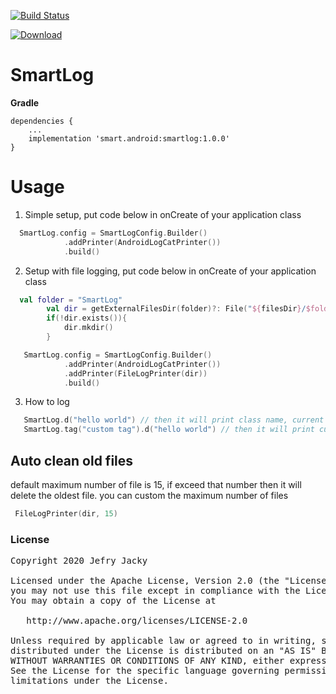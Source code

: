 [![Build Status](https://travis-ci.org/jefryjacky/SmartLog.svg?branch=master)](https://travis-ci.org/jefryjacky/smartlog)

[ ![Download](https://api.bintray.com/packages/jefryjacky/AndroidLibrary/SmartLog/images/download.svg) ](https://bintray.com/jefryjacky/AndroidLibrary/SmartLog/_latestVersion)

# SmartLog

**Gradle**
```  
dependencies {  
    ...  
    implementation 'smart.android:smartlog:1.0.0'
}  
```  

# Usage 
1. Simple setup, put code below in onCreate of your application class
```kotlin
  SmartLog.config = SmartLogConfig.Builder()
            .addPrinter(AndroidLogCatPrinter())
            .build()
``` 

2. Setup with file logging, put code below in onCreate of your application class
```kotlin
  val folder = "SmartLog"
        val dir = getExternalFilesDir(folder)?: File("${filesDir}/$folder/")
        if(!dir.exists()){
            dir.mkdir()
        }

   SmartLog.config = SmartLogConfig.Builder()
            .addPrinter(AndroidLogCatPrinter())
            .addPrinter(FileLogPrinter(dir))
            .build()
``` 

3. How to log
```kotlin
   SmartLog.d("hello world") // then it will print class name, current thread and message
   SmartLog.tag("custom tag").d("hello world") // then it will print custom, current thread and message
``` 

Auto clean old files
----
default maximum number of file is 15, if exceed that number then it will delete the oldest file.
you can custom the maximum number of files
```kotlin
 FileLogPrinter(dir, 15)
``` 

### License
<pre>
Copyright 2020 Jefry Jacky

Licensed under the Apache License, Version 2.0 (the "License");
you may not use this file except in compliance with the License.
You may obtain a copy of the License at

   http://www.apache.org/licenses/LICENSE-2.0

Unless required by applicable law or agreed to in writing, software
distributed under the License is distributed on an "AS IS" BASIS,
WITHOUT WARRANTIES OR CONDITIONS OF ANY KIND, either express or implied.
See the License for the specific language governing permissions and
limitations under the License.
</pre>

